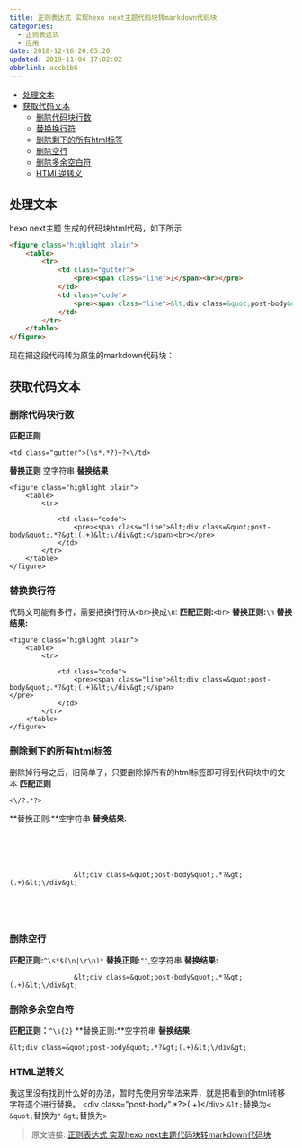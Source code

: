 ```yaml
---
title: 正则表达式 实现hexo next主题代码块转markdown代码块
categories: 
  - 正则表达式
  - 应用
date: 2018-12-16 20:05:20
updated: 2019-11-04 17:02:02
abbrlink: accb1b6
---
```

- [处理文本](/blog/accb1b6/#处理文本)
- [获取代码文本](/blog/accb1b6/#获取代码文本)
    - [删除代码块行数](/blog/accb1b6/#删除代码块行数)
    - [替换换行符](/blog/accb1b6/#替换换行符)
    - [删除剩下的所有html标签](/blog/accb1b6/#删除剩下的所有html标签)
    - [删除空行](/blog/accb1b6/#删除空行)
    - [删除多余空白符](/blog/accb1b6/#删除多余空白符)
    - [HTML逆转义](/blog/accb1b6/#HTML逆转义)

<!--more-->
<script src="https://cdn.bootcss.com/jquery/3.4.0/jquery.slim.min.js"></script>
<script>$(document).ready(function () {$(".post-body > ul:nth-child(1)").hide();});</script>

<!--end-->
## 处理文本 ##
hexo next主题 生成的代码块html代码，如下所示
```html
<figure class="highlight plain">
    <table>
        <tr>
            <td class="gutter">
                <pre><span class="line">1</span><br></pre>
            </td>
            <td class="code">
                <pre><span class="line">&lt;div class=&quot;post-body&quot;.*?&gt;(.+)&lt;\/div&gt;</span><br></pre>
            </td>
        </tr>
    </table>
</figure>
```
现在把这段代码转为原生的markdown代码块：

## 获取代码文本 ##

### 删除代码块行数 ###
**匹配正则**
```
<td class="gutter">(\s*.*?)+?<\/td>
```
**替换正则**
空字符串
**替换结果**
```
<figure class="highlight plain">
    <table>
        <tr>

            <td class="code">
                <pre><span class="line">&lt;div class=&quot;post-body&quot;.*?&gt;(.+)&lt;\/div&gt;</span><br></pre>
            </td>
        </tr>
    </table>
</figure>
```
### 替换换行符 ###
代码文可能有多行，需要把换行符从`<br>`换成`\n`:
**匹配正则:**`<br>`
**替换正则:**`\n`
**替换结果:**
```
<figure class="highlight plain">
    <table>
        <tr>
            
            <td class="code">
                <pre><span class="line">&lt;div class=&quot;post-body&quot;.*?&gt;(.+)&lt;\/div&gt;</span>
</pre>
            </td>
        </tr>
    </table>
</figure>
```

### 删除剩下的所有html标签 ###
删除掉行号之后，旧简单了，只要删除掉所有的html标签即可得到代码块中的文本
**匹配正则**
```
<\/?.*?>
```
**替换正则:**空字符串
**替换结果:**
```

    
        
            
            
                &lt;div class=&quot;post-body&quot;.*?&gt;(.+)&lt;\/div&gt;

            
        
    

```
### 删除空行 ###
**匹配正则:**`^\s*$(\n|\r\n)*`
**替换正则:**`""`,空字符串
**替换结果:**
```
                &lt;div class=&quot;post-body&quot;.*?&gt;(.+)&lt;\/div&gt;

```
### 删除多余空白符 ###
**匹配正则：**`^\s{2}`
**替换正则:**空字符串
**替换结果:**
```
&lt;div class=&quot;post-body&quot;.*?&gt;(.+)&lt;\/div&gt;

```
### HTML逆转义 ###
我这里没有找到什么好的办法，暂时先使用穷举法来弄，就是把看到的html转移字符逐个进行替换。
&lt;div class=&quot;post-body&quot;.*?&gt;(.+)&lt;\/div&gt;
`&lt;`替换为`<`
`&quot;`替换为`"`
`&gt;`替换为`>`




>原文链接: [正则表达式 实现hexo next主题代码块转markdown代码块](https://lanlan2017.github.io/blog/accb1b6/)

